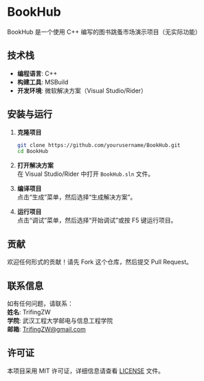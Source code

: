 # BookHub 

BookHub 是一个使用 C++ 编写的图书跳蚤市场演示项目（无实际功能）

## 技术栈

- **编程语言**: C++
- **构建工具**: MSBuild
- **开发环境**: 微软解决方案（Visual Studio/Rider）

## 安装与运行

1. **克隆项目**  
   ```bash
   git clone https://github.com/yourusername/BookHub.git
   cd BookHub
   ```

2. **打开解决方案**  
   在 Visual Studio/Rider 中打开 `BookHub.sln` 文件。

3. **编译项目**  
   点击“生成”菜单，然后选择“生成解决方案”。

4. **运行项目**  
   点击“调试”菜单，然后选择“开始调试”或按 F5 键运行项目。

## 贡献

欢迎任何形式的贡献！请先 Fork 这个仓库，然后提交 Pull Request。

## 联系信息

如有任何问题，请联系：  
**姓名**: TrifingZW  
**学院**: 武汉工程大学邮电与信息工程学院  
**邮箱**: TrifingZW@gmail.com

## 许可证

本项目采用 MIT 许可证，详细信息请查看 [LICENSE](LICENSE) 文件。
